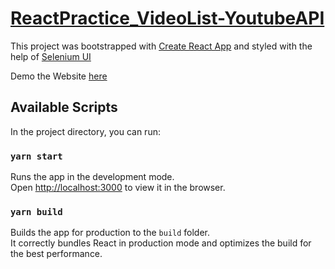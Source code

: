 # [ReactPractice_VideoList-YoutubeAPI](https://akshatsinghkaushik.github.io/ReactPractice_VideoList-YoutubeAPI/)

This project was bootstrapped with [Create React App](https://github.com/facebook/create-react-app) and styled with the help of [Selenium UI](https://semantic-ui.com/)

Demo the Website [here](https://akshatsinghkaushik.github.io/ReactPractice_VideoList-YoutubeAPI/)

## Available Scripts

In the project directory, you can run:

### `yarn start`

Runs the app in the development mode.<br />
Open [http://localhost:3000](http://localhost:3000) to view it in the browser.

### `yarn build`

Builds the app for production to the `build` folder.<br />
It correctly bundles React in production mode and optimizes the build for the best performance.
